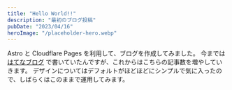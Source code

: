 ```yaml
---
title: "Hello World!!"
description: "最初のブログ投稿"
pubDate: "2023/04/16"
heroImage: "/placeholder-hero.webp"
---
```


Astro と Cloudflare Pages を利用して、ブログを作成してみました。
今までは [はてなブログ](https://tkancf.hateblo.jp) で書いていたんですが、これからはこちらの記事数を増やしていきます。
デザインについてはデフォルトがほどほどにシンプルで気に入ったので、しばらくはこのままで運用してみます。
